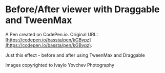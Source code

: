 # Before/After viewer with Draggable and TweenMax

A Pen created on CodePen.io. Original URL: [https://codepen.io/bassta/pen/kGBvpz](https://codepen.io/bassta/pen/kGBvpz).

Just this effect - before and after using TweenMax and Draggable

Images copyrighted to Ivaylo Yovchev Photography